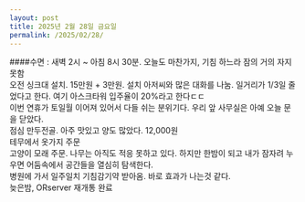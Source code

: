 ```yaml
---
layout: post
title: 2025년 2월 28일 금요일
permalink: /2025/02/28/
---
```

####수면 : 새벽 2시 ~ 아침 8시 30분. 오늘도 마찬가지, 기침 하느라 잠의 거의 자지 못함<br/>
오전 싱크대 설치. 15만원 + 3만원. 설치 아저씨와 많은 대화를 나눔. 일거리가 1/3일 줄었다고 한다. 여기 아스크타워 입주율이 20%라고 한다ㄷㄷ<br/>
이번 연휴가 토일월 이어져 있어서 다들 쉬는 분위기다. 우리 앞 사무실은 아예 오늘 문을 닫았다.<br/>
점심 만두전골. 아주 맛있고 양도 많았다. 12,000원<br/>
테무에서 옷가지 주문<br/>
고양이 모래 주문. 나무는 아직도 적응 못하고 있다. 하지만 한밤이 되고 내가 잠자려 누우면 어둠속에서 공간들을 열심히 탐색한다.<br/>
병원에 가서 일주일치 기침감기약 받아옴. 바로 효과가 나는것 같다.<br/>
늦은밤, ORserver 재개통 완료